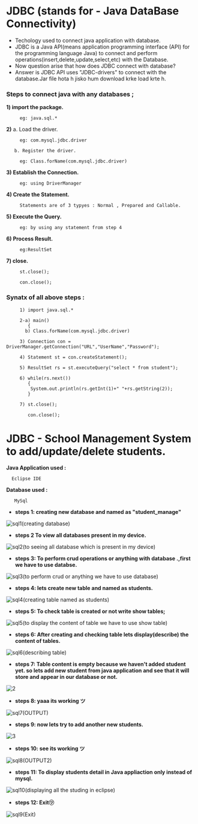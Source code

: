 # JDBC (stands for - Java DataBase Connectivity)
- Techology used to connect java application with database.
- JDBC is a Java API(means application programming interface (API) for the programming language Java) to connect and perform operations(insert,delete,update,select,etc) with the Database.
- Now question arise that how does JDBC connect with database? 
- Answer is JDBC API uses "JDBC-drivers" to connect with the database.Jar file hota h jisko hum download krke load krte h.

### Steps to connect java with any databases ;

**1) import the package.** 

         eg: java.sql.*

**2)** a. Load the driver.   

         eg: com.mysql.jdbc.driver

       b. Register the driver.
   
         eg: Class.forName(com.mysql.jdbc.driver)

**3) Establish the Connection.**

         eg: using DriverManager

**4) Create the Statement.**

         Statements are of 3 typyes : Normal , Prepared and Callable.

**5) Execute the Query.**

         eg: by using any statement from step 4

**6) Process Result.**     

         eg:ResultSet

**7) close.**

         st.close();

         con.close(); 

### Synatx of all above steps :

         1) import java.sql.*

         2-a) main()
            {
           b) Class.forName(com.mysql.jdbc.driver)

         3) Connection con = DriverManager.getConnection("URL","UserName","Password");

         4) Statement st = con.createStatement();

         5) ResultSet rs = st.executeQuery("select * from student");

         6) while(rs.next())
            {
             System.out.println(rs.getInt(1)+" "+rs.getString(2));
            }

         7) st.close();

            con.close(); 


# JDBC - School Management System to add/update/delete students.

**Java Application used :**
    
      Eclipse IDE
      
**Database used :**   

       MySql

- **steps 1: creating new database and named as "student_manage"**

![sql1(creating database)](https://user-images.githubusercontent.com/101108540/177479283-d6958b90-6156-4614-984c-93659dc4eeb2.jpg)


- **steps 2 To view all databases present in my device.**

![sql2(to seeing all database which is present in my device)](https://user-images.githubusercontent.com/101108540/177496541-17baf3f1-4c85-443e-8fd7-ea17c7a510bb.jpg)

- **steps 3: To perform crud operations or anything with database .,first we have to use databse.**

![sql3(to perform crud or anything we have to use database)](https://user-images.githubusercontent.com/101108540/177479822-9dd4ac00-8b82-483b-8926-854e16062de2.jpg)

- **steps 4: lets create new table and named as students.**

![sql4(creating table named as students)](https://user-images.githubusercontent.com/101108540/177479919-692c9589-d29a-4612-9eb8-c12084a6f4e3.jpg)

- **steps 5: To check table is created or not write show tables;**

![sql5(to display the content of table we have to use show table)](https://user-images.githubusercontent.com/101108540/177497035-49d7108a-878e-4927-8187-325439d0406e.jpg)

- **steps 6: After creating and checking table lets display(describe) the content of tables.**

![sql6(describing table)](https://user-images.githubusercontent.com/101108540/177497387-2f5cf78f-cd30-4962-890c-295dfcc7a1ea.jpg)

- **steps 7: Table content is empty because we haven't added student yet. so lets add new student from java application and see that it will store and appear in our database or not.**

![2](https://user-images.githubusercontent.com/101108540/177504321-c04e6166-9983-46b0-ad93-3aa35a175842.jpg)

- **steps 8: yaaa its working ツ**

![sql7(OUTPUT)](https://user-images.githubusercontent.com/101108540/177498837-a08a19ee-4f70-45d6-a4e8-c86c7ae1ddd3.jpg)

- **steps 9: now lets try to add another new students.**

![3](https://user-images.githubusercontent.com/101108540/177503384-2025597d-6197-4eb0-9af4-235cb3575f25.jpg)

- **steps 10: see its working ツ**

![sql8(OUTPUT2)](https://user-images.githubusercontent.com/101108540/177503557-43bd8197-372a-4040-837b-883b883544a6.jpg)

- **steps 11: To display students detail in Java appliaction only instead of mysql.**

![sql10(displaying all the studing in eclipse)](https://user-images.githubusercontent.com/101108540/177504576-70e21278-08fc-4655-a2d0-aa022325f7a9.jpg)

- **steps 12: Exit㋡**

![sql9(Exit)](https://user-images.githubusercontent.com/101108540/177504667-dd48cca3-385f-45c1-b6fe-50e83312abca.jpg)

